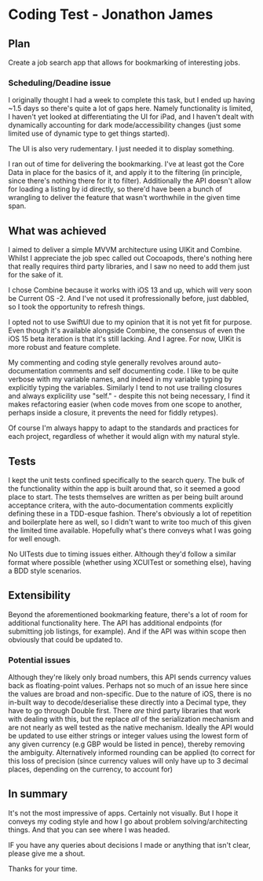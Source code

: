 # Coding Test - Jonathon James


## Plan
Create a job search app that allows for bookmarking of interesting jobs.

### Scheduling/Deadine issue
I originally thought I had a week to complete this task, but I ended up having ~1.5 days so there's quite a lot of gaps here. Namely functionality is limited, I haven't yet looked at differentiating the UI for iPad, and I haven't dealt with dynamically accounting for dark mode/accessibility changes (just some limited use of dynamic type to get things started).

The UI is also very rudementary. I just needed it to display something.

I ran out of time for delivering the bookmarking. I've at least got the Core Data in place for the basics of it, and apply it to the filtering (in principle, since there's nothing there for it to filter). Additionally the API doesn't allow for loading a listing by id directly, so there'd have been a bunch of wrangling to deliver the feature that wasn't worthwhile in the given time span.

## What was achieved
I aimed to deliver a simple MVVM architecture using UIKit and Combine. Whilst I appreciate the job spec called out Cocoapods, there's nothing here that really requires third party libraries, and I saw no need to add them just for the sake of it.

I chose Combine because it works with iOS 13 and up, which will very soon be Current OS -2. And I've not used it profressionally before, just dabbled, so I took the opportunity to refresh things.

I opted not to use SwiftUI due to my opinion that it is not yet fit for purpose. Even though it's available alongside Combine, the consensus of even the iOS 15 beta iteration is that it's still lacking. And I agree. For now, UIKit is more robust and feature complete.

My commenting and coding style generally revolves around auto-documentation comments and self documenting code. I like to be quite verbose with my variable names, and indeed in my variable typing by explicitly typing the variables. Similarly I tend to not use trailing closures and always explicility use "self." - despite this not being necessary, I find it makes refactoring easier (when code moves from one scope to another, perhaps inside a closure, it prevents the need for fiddly retypes).

Of course I'm always happy to adapt to the standards and practices for each project, regardless of whether it would align with my natural style.

## Tests
I kept the unit tests confined specifically to the search query. The bulk of the functionality within the app is built around that, so it seemed a good place to start. The tests themselves are written as per being built around acceptance critera, with the auto-documentation comments explicitly defining these in a TDD-esque fashion. There's obviously a lot of repetition and boilerplate here as well, so I didn't want to write too much of this given the limited time available. Hopefully what's there conveys what I was going for well enough.

No UITests due to timing issues either. Although they'd follow a similar format where possible (whether using XCUITest or something else), having a BDD style scenarios.

## Extensibility
Beyond the aforementioned bookmarking feature, there's a lot of room for additional functionality here. The API has additional endpoints (for submitting job listings, for example). And if the API was within scope then obviously that could be updated to.

### Potential issues
Although they're likely only broad numbers, this API sends currency values back as floating-point values. Perhaps not so much of an issue here since the values are broad and non-specific. Due to the nature of iOS, there is no in-built way to decode/deserialise these directly into a Decimal type, they have to go through Double first. There _are_ third party libraries that work with dealing with this, but the replace _all_ of the serialization mechanism and are not nearly as well tested as the native mechanism. Ideally the API would be updated to use either strings or integer values using the lowest form of any given currency (e.g GBP would be listed in pence), thereby removing the ambiguity. Alternatively informed rounding can be applied (to correct for this loss of precision (since currency values will only have up to 3 decimal places, depending on the currency, to account for)

## In summary
It's not the most impressive of apps. Certainly not visually. But I hope it conveys my coding style and how I go about problem solving/architecting things. And that you can see where I was headed.

IF you have any queries about decisions I made or anything that isn't clear, please give me a shout.

Thanks for your time.